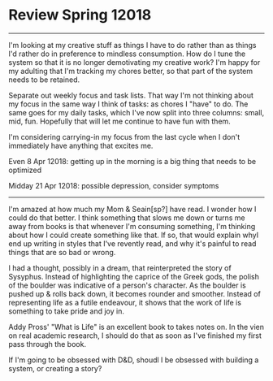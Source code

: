 # Review Spring 12018

------------------------------------

I'm looking at my creative stuff as things I have to do rather than as things I'd rather do in preference to mindless consumption.
How do I tune the system so that it is no longer demotivating my creative work?
I'm happy for my adulting that I'm tracking my chores better, so that part of the system needs to be retained.

Separate out weekly focus and task lists.
That way I'm not thinking about my focus in the same way I think of tasks: as chores I "have" to do.
The same goes for my daily tasks, which I've now split into three columns: small, mid, fun.
Hopefully that will let me continue to have fun with them.

I'm considering carrying-in my focus from the last cycle when I don't immediately have anything that excites me.

Even 8 Apr 12018: getting up in the morning is a big thing that needs to be optimized

Midday 21 Apr 12018: possible depression, consider symptoms

------------------------------------

I'm amazed at how much my Mom & Seain[sp?] have read.
I wonder how I could do that better.
I think something that slows me down or turns me away from books is that whenever I'm consuming something, I'm thinking about how I could create something like that.
If so, that would explain whyI end up writing in styles that I've revently read, and why it's painful to read things that are so bad or wrong.

I had a thought, possibly in a dream, that reinterpreted the story of Sysyphus.
Instead of highlighting the caprice of the Greek gods, the polish of the boulder was indicative of a person's character.
As the boulder is pushed up & rolls back down, it becomes rounder and smoother.
Instead of representing life as a futile endeavour, it shows that the work of life is something to take pride and joy in.

Addy Pross' "What is Life" is an excellent book to takes notes on.
In the vien on real academic research, I should do that as soon as I've finished my first pass through the book.

If I'm going to be obsessed with D&D, shoudl I be obsessed with building a system, or creating a story?